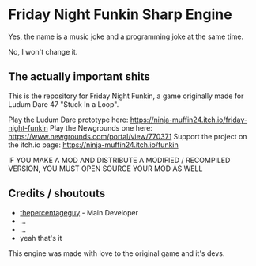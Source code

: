 # Friday Night Funkin Sharp Engine

Yes, the name is a music joke and a programming joke at the same time.

No, I won't change it.

## The actually important shits
This is the repository for Friday Night Funkin, a game originally made for Ludum Dare 47 "Stuck In a Loop".

Play the Ludum Dare prototype here: https://ninja-muffin24.itch.io/friday-night-funkin
Play the Newgrounds one here: https://www.newgrounds.com/portal/view/770371
Support the project on the itch.io page: https://ninja-muffin24.itch.io/funkin

IF YOU MAKE A MOD AND DISTRIBUTE A MODIFIED / RECOMPILED VERSION, YOU MUST OPEN SOURCE YOUR MOD AS WELL

## Credits / shoutouts

- [thepercentageguy](https://twitter.com/PercentageGuy) - Main Developer
- ...
- ...
- yeah that's it

This engine was made with love to the original game and it's devs.
